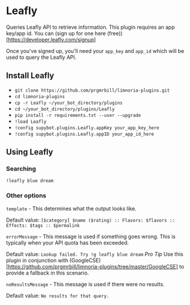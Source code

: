 # Leafly

Queries Leafly API to retrieve information. This plugin requires an app key/app id. You can (sign up for one
here (free))[https://developer.leafly.com/signup]

Once you've signed up, you'll need your `app_key` and `app_id` which will be used to query the Leafly API.

## Install Leafly

- `git clone https://github.com/prgmrbill/limnoria-plugins.git`
- `cd limnoria-plugins`
- `cp -r Leafly ~/your_bot_directory/plugins`
- `cd ~/your_bot_directory/plugins/Leafly`
- `pip install -r requirements.txt --user --upgrade`
- `!load Leafly`
- `!config supybot.plugins.Leafly.appKey your_app_key_here`
- `!config supybot.plugins.Leafly.appID your_app_id_here`

## Using Leafly

### Searching

`!leafly blue dream`

### Other options

`template` - This determines what the output looks like.

Default value: `[$category] $name ($rating) :: Flavors: $flavors :: Effects: $tags :: $permalink`

`errorMessage` - This message is used if something goes wrong. This is typically when your API quota has been exceeded.

Default value: `Lookup failed. Try !g leafly blue dream` *Pro Tip* Use this plugin in conjunction with (GoogleCSE)[https://github.com/prgmrbill/limnoria-plugins/tree/master/GoogleCSE] to provide a fallback in this scenario.

`noResultsMessage` - This message is used if there were no results.

Default value: `No results for that query.`

